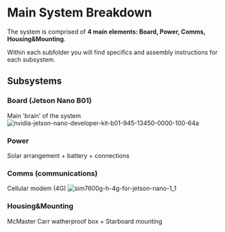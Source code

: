 # Main System Breakdown
The system is comprised of **4 main elements: Board, Power, Comms, Housing&Mounting**.
<p>Within each subfolder you will find specifics and assembly instructions for each subsystem.

## Subsystems
### Board (Jetson Nano B01)
Main 'brain' of the system
![nvidia-jetson-nano-developer-kit-b01-945-13450-0000-100-64a](https://user-images.githubusercontent.com/52707386/115441078-50228180-a1c5-11eb-9051-7f0f518564c5.jpg)

### Power
Solar arrangement + battery + connections
### Comms (communications)
Cellular modem (4G)
![sim7600g-h-4g-for-jetson-nano-1_1](https://user-images.githubusercontent.com/52707386/115441326-94ae1d00-a1c5-11eb-956d-02d8e6f06c78.jpg)

### Housing&Mounting
McMaster Carr watherproof box + Starboard mounting
